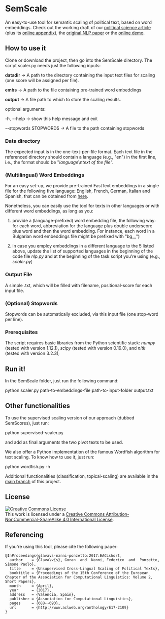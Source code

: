 # SemScale
An easy-to-use tool for semantic scaling of political text, based on word embeddings. Check out the working draft of our [political science article](https://arxiv.org/pdf/1904.06217.pdf) (plus its  [online appendix](https://federiconanni.com/semantic-scaling/)), the [original NLP paper](https://ub-madoc.bib.uni-mannheim.de/42002/1/E17-2109.pdf) or the [online demo](http://tools.dws.informatik.uni-mannheim.de/semScale).

## How to use it

Clone or download the project, then go into the SemScale directory. The script scaler.py needs just the following inputs:

 __datadir__ -> A path to the directory containing the input text
                        files for scaling (one score will be assigned per
                        file).
                        
 __embs__ -> A path to the file containing pre-trained word
                        embeddings
                        
 __output__ -> A file path to which to store the scaling results.


optional arguments:

  -h, --help -> show this help message and exit
  
  --stopwords STOPWORDS -> A file to the path containing stopwords

### Data directory

The expected input is in the one-text-per-file format. Each text file in the referenced directory should contain a language (e.g., "en") in the first line, i.e., the format should be "*language*\n*text of the file*". 

### (Multilingual) Word Embeddings

For an easy set-up, we provide pre-trained FastText embeddings in a single file for the following five language: English, French, German, Italian and Spanish, that can be obtained from [here](https://drive.google.com/file/d/1Oy61TV0DpruUXOK9qO3IFsvL5DMvwGwD/view?usp=sharing). 

Nonetheless, you can easily use the tool for texts in other languages or with different word embeddings, as long as you:

1) provide a (language-prefixed) word embedding file, the following way: for each word, abbreviation for the language plus double underscore plus word and then the word embedding. For instance, each word in a Bulgarian word embeddings file might be prefixed with "bg__")

2) in case you employ embeddings in a different language to the 5 listed above, update the list of supported languages in the beginning of the code file *nlp.py* and at the beginning of the task script you're using (e.g., *scaler.py*)

### Output File

A simple .txt, which will be filled with filename, positional-score for each input file.

### (Optional) Stopwords

Stopwords can be automatically excluded, via this input file (one stop-word per line).

### Prerequisites

The script requires basic libraries from the Python scientific stack: *numpy* (tested with version 1.12.1), *scipy* (tested with version 0.19.0), and *nltk* (tested with version 3.2.3); 

## Run it!

In the SemScale folder, just run the following command:

python scaler.py path-to-embeddings-file path-to-input-folder output.txt

## Other functionalities

To use the supervised scaling version of our approach (dubbed SemScores), just run:

python supervised-scaler.py

and add as final arguments the two pivot texts to be used.

We also offer a Python implementation of the famous Wordfish algorithm for text scaling. To know how to use it, just run: 

python wordfish.py -h

Additional functionalities (classification, topical-scaling) are available in the [main branch](https://github.com/codogogo/topfish) of this project. 

## License

<a rel="license" href="http://creativecommons.org/licenses/by-nc-sa/4.0/"><img alt="Creative Commons License" style="border-width:0" src="https://i.creativecommons.org/l/by-nc-sa/4.0/88x31.png" /></a><br />This work is licensed under a <a rel="license" href="http://creativecommons.org/licenses/by-nc-sa/4.0/">Creative Commons Attribution-NonCommercial-ShareAlike 4.0 International License</a>.

## Referencing

If you're using this tool, please cite the following paper: 

```
@InProceedings{glavavs-nanni-ponzetto:2017:EACLshort,
  author    = {Glava\v{s}, Goran  and  Nanni, Federico  and  Ponzetto, Simone Paolo},
  title     = {Unsupervised Cross-Lingual Scaling of Political Texts},
  booktitle = {Proceedings of the 15th Conference of the European Chapter of the Association for Computational Linguistics: Volume 2, Short Papers},
  month     = {April},
  year      = {2017},
  address   = {Valencia, Spain},
  publisher = {Association for Computational Linguistics},
  pages     = {688--693},
  url       = {http://www.aclweb.org/anthology/E17-2109}
}
```
